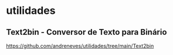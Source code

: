 # utilidades

## Text2bin - Conversor de Texto para Binário


https://github.com/andreneves/utilidades/tree/main/Text2bin
